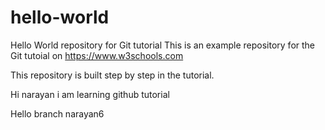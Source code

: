 # hello-world
Hello World repository for Git tutorial
This is an example repository for the Git tutoial on https://www.w3schools.com

This repository is built step by step in the tutorial. 

Hi narayan i am learning github tutorial 

Hello branch narayan6